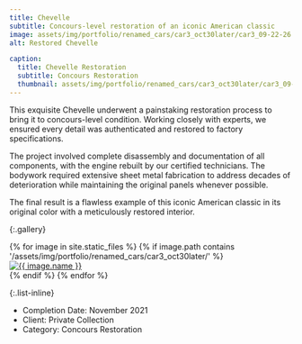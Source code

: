 ```yaml
---
title: Chevelle
subtitle: Concours-level restoration of an iconic American classic
image: assets/img/portfolio/renamed_cars/car3_oct30later/car3_09-22-26.jpg
alt: Restored Chevelle

caption:
  title: Chevelle Restoration
  subtitle: Concours Restoration
  thumbnail: assets/img/portfolio/renamed_cars/car3_oct30later/car3_09-22-26.jpg
---
```

This exquisite Chevelle underwent a painstaking restoration process to bring it to concours-level condition. Working closely with experts, we ensured every detail was authenticated and restored to factory specifications.

The project involved complete disassembly and documentation of all components, with the engine rebuilt by our certified technicians. The bodywork required extensive sheet metal fabrication to address decades of deterioration while maintaining the original panels whenever possible.

The final result is a flawless example of this iconic American classic in its original color with a meticulously restored interior.

{:.gallery}
<div class="row">
{% for image in site.static_files %}
  {% if image.path contains '/assets/img/portfolio/renamed_cars/car3_oct30later/' %}
    <div class="col-md-4">
      <a href="{{ image.path }}" target="_blank">
        <img src="{{ image.path }}" alt="{{ image.name }}" class="img-fluid" />
      </a>
    </div>
  {% endif %}
{% endfor %}
</div>

{:.list-inline}

- Completion Date: November 2021
- Client: Private Collection
- Category: Concours Restoration
